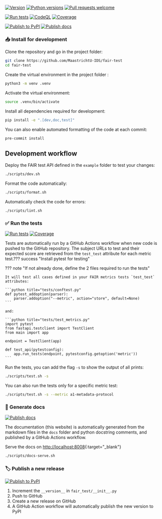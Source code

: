 [![Version](https://img.shields.io/pypi/v/fair-test)](https://pypi.org/project/fair-test) [![Python versions](https://img.shields.io/pypi/pyversions/fair-test)](https://pypi.org/project/fair-test) [![Pull requests welcome](https://img.shields.io/badge/pull%20requests-welcome-brightgreen)](https://github.com/MaastrichtU-IDS/fair-test/fork)

[![Run tests](https://github.com/MaastrichtU-IDS/fair-test/actions/workflows/test.yml/badge.svg)](https://github.com/MaastrichtU-IDS/fair-test/actions/workflows/test.yml) [![CodeQL](https://github.com/MaastrichtU-IDS/fair-test/actions/workflows/codeql-analysis.yml/badge.svg)](https://github.com/MaastrichtU-IDS/fair-test/actions/workflows/codeql-analysis.yml) [![Coverage](https://sonarcloud.io/api/project_badges/measure?project=MaastrichtU-IDS_fair-test&metric=coverage)](https://sonarcloud.io/dashboard?id=MaastrichtU-IDS_fair-test)

[![Publish to PyPI](https://github.com/MaastrichtU-IDS/fair-test/actions/workflows/publish.yml/badge.svg)](https://github.com/MaastrichtU-IDS/fair-test/actions/workflows/publish.yml) [![Publish docs](https://github.com/MaastrichtU-IDS/fair-test/actions/workflows/deploy-docs.yml/badge.svg)](https://github.com/MaastrichtU-IDS/fair-test/actions/workflows/deploy-docs.yml)

### 📥 Install for development

Clone the repository and go in the project folder:

```bash
git clone https://github.com/MaastrichtU-IDS/fair-test
cd fair-test
```

Create the virtual environment in the project folder :

```bash
python3 -m venv .venv
```

Activate the virtual environment:

```bash
source .venv/bin/activate
```

Install all dependencies required for development:

```bash
pip install -e ".[dev,doc,test]"
```

You can also enable automated formatting of the code at each commit:

```bash
pre-commit install
```

## Development workflow

Deploy the FAIR test API defined in the `example` folder to test your changes:

```bash
./scripts/dev.sh
```

Format the code automatically:

```bash
./scripts/format.sh
```

Automatically check the code for errors:

```bash
./scripts/lint.sh
```

### ✅ Run the tests

[![Run tests](https://github.com/MaastrichtU-IDS/fair-test/actions/workflows/test.yml/badge.svg)](https://github.com/MaastrichtU-IDS/fair-test/actions/workflows/test.yml) [![Coverage](https://sonarcloud.io/api/project_badges/measure?project=MaastrichtU-IDS_fair-test&metric=coverage)](https://sonarcloud.io/dashboard?id=MaastrichtU-IDS_fair-test)

Tests are automatically run by a GitHub Actions workflow when new code is pushed to the GitHub repository. The subject URLs to test and their expected score are retrieved from the `test_test` attribute for each metric test.??? success "Install pytest for testing"

??? note "If not already done, define the 2 files required to run the tests"

    It will test all cases defined in your FAIR metrics tests `test_test` attributes:

    ```python title="tests/conftest.py"
    def pytest_addoption(parser):
        parser.addoption("--metric", action="store", default=None)
    ```

    and:

    ```python title="tests/test_metrics.py"
    import pytest
    from fastapi.testclient import TestClient
    from main import app

    endpoint = TestClient(app)

    def test_api(pytestconfig):
        app.run_tests(endpoint, pytestconfig.getoption('metric'))
    ```

Run the tests, you can add the flag `-s` to show the output of all prints:

```bash
./scripts/test.sh -s
```

You can also run the tests only for a specific metric test:

```bash
./scripts/test.sh -s --metric a1-metadata-protocol
```

### 📖 Generate docs

[![Publish docs](https://github.com/MaastrichtU-IDS/fair-test/actions/workflows/deploy-docs.yml/badge.svg)](https://github.com/MaastrichtU-IDS/fair-test/actions/workflows/deploy-docs.yml)

The documentation (this website) is automatically generated from the markdown files in the `docs` folder and python docstring comments, and published by a GitHub Actions workflow.

Serve the docs on [http://localhost:8008](http://localhost:8008){:target="_blank"}

```bash
./scripts/docs-serve.sh
```

### 🏷️ Publish a new release

[![Publish to PyPI](https://github.com/MaastrichtU-IDS/fair-test/actions/workflows/publish.yml/badge.svg)](https://github.com/MaastrichtU-IDS/fair-test/actions/workflows/publish.yml)

1. Increment the `__version__` in `fair_test/__init__.py`
2. Push to GitHub
3. Create a new release on GitHub
4. A GitHub Action workflow will automatically publish the new version to PyPI

<!--

### 🐣 Hatch development workflow

Install [Hatch](https://hatch.pypa.io), this will automatically handle virtual environments and make sure all dependencies are installed when you run a script in the project:

```bash
pip install hatch
```

??? note "Optionally you can improve `hatch` terminal completion"

    See the [official documentation](https://hatch.pypa.io/latest/cli/about/#tab-completion) for more details. For ZSH you can run these commands:

    ```bash
    _HATCH_COMPLETE=zsh_source hatch > ~/.hatch-complete.zsh
    echo ". ~/.hatch-complete.zsh" >> ~/.zshrc
    ```

Try the library with the app defined in the `example` folder:

```bash
hatch run dev
```

Format the code automatically:

```bash
hatch run format
```

Automatically check the code for errors:

```bash
hatch run lint
```

Serve the docs:

```bash
hatch run docs
```

Run the tests:

```bash
hatch run test
```
-->
